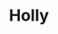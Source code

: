 ---
title: Holly
date: 
draft: false

# descripcion
description : Aros pasantes colgantes en plata 925 y cristal microcubic. Línea premium.

materials: Plata 925

color: 

dimensions: Largo 3,50 cm x 1,50 cm 

code: 01-01-1155

type: "Aros"

categories: []

price: $10.760,00

price_eftvo: $9.150,00

# Images
# first image will be shown in the product page
images:
  # - image: "images/path_to_image"
  # La ubicacion de las imagenes es imagenes/Aros/Aros.Colgantes/01-01-1155-holly
  - image: "./images/aros/colgantes/01-01-1155-holly_a.jpg"
  - image: "./images/aros/colgantes/01-01-1155-holly_b.jpg"
---